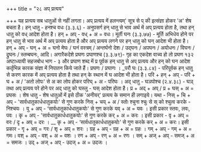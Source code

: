 +++
title = "२८ अप् प्रत्यय"

+++
यह प्रत्यय सब धातुओं से नहीं लगता। अप् प्रत्यय में हलन्त्यम्' सूत्र से प् की इत्संज्ञा होकर 'अ' शेष बचता है।
हन् धातु -
हनश्च वधः (३.३.६) - अनुपसर्ग हन् धातु से भाव अर्थ में अप् प्रत्यय होता है, तथा हन् धातु को वध् आदेश होता है। हन् + अप् - वध् + अ = वधः।
मूर्ती घनः (३.३.७७) - मूर्ति अभिधेय होने पर हन् धातु से भाव अर्थ में अप् प्रत्यय होता है और अप् प्रत्यय लगने पर हन् धातु को घन् आदेश भी होता है।
हन् + अप् - घन् + अ = घनो मेघः / घनं वस्त्रम् / अन्तर्घनो देशः / उद्घनः / अपघनः / अयोधनः / विघनः / द्रुघनः / स्तम्बघनः, आदि।
अगारैकदेशे प्रघणः प्रघाणश्च (३.३.७९)- गृह का एकदेश वाच्य हो तो प्रघण
१३२
अष्टाध्यायी सहजबोध भाग - ३
और प्रघाण शब्द में प्र पूर्वक हन् धातु से अप् प्रत्यय और हन् को घन आदेश कर्तृभिन्न कारक संज्ञा में निपातन किये जाते हैं। प्रघणः / प्रघाणः ।
_परौ घः (३.३.८४) - परिपूर्वक हन् धातु से करण कारक में अप् प्रत्यय होता है तथा हन् के स्थान में घ आदेश भी होता है। परि + हन् + अप् - परि + घ + अ / 'अतो लोपः' से अ का लोप होकर परिघ् + अ - परिघः ।
अद् धातु -
घञपोश्च (२.४.३८) - घञ् तथा अप् प्रत्यय परे होने पर अद् धातु को घस्लु - घस् आदेश होता है। प्र + अद् + अप् / प्र + घस् + अ = प्रघसः ।
शेष धातु - शेष धातुओं में इसे ठीक 'अनीयर्' प्रत्यय के समान ही लगाइये। यथा -
निस् + चि + अप् - 'सार्वधातुकार्धधातुकयोः' से गुण करके निस् + चय् + अ / स्तोः श्चुना श्चुः से स् को श्चुत्व करके - निश्चयः ।
यु + अप् - ‘सार्वधातुकार्धधातुकयोः' से गुण करके यव् + अ = यवः । इसी प्रकार स्तवः, लवः, पवः ।
कृ + अप् - 'सार्वधातुकार्धधातुकयोः' से गुण करके कर् + अ = करः । इसी प्रकार - वृ + अप् = वरः / दृ + अप् = दरः ।
__ कृ + अप् - ‘सार्वधातुकार्धधातुकयोः' से गुण करके कर् + अ = करः। इसी प्रकार - गृ + अप् = गरः / शृ + अप् = शरः ।
ग्रह + अप् - ग्रह + अ = ग्रहः । गम् + अप् - गम् + अ = गमः। वश् + अप् - वश् + अ = वशः । रण + अप् - रण् + अ = रणः । सम् + अज् + अप् - समज् + अ = समजः । उद् + अज् + अप् - उदज् + अ = उदजः ।